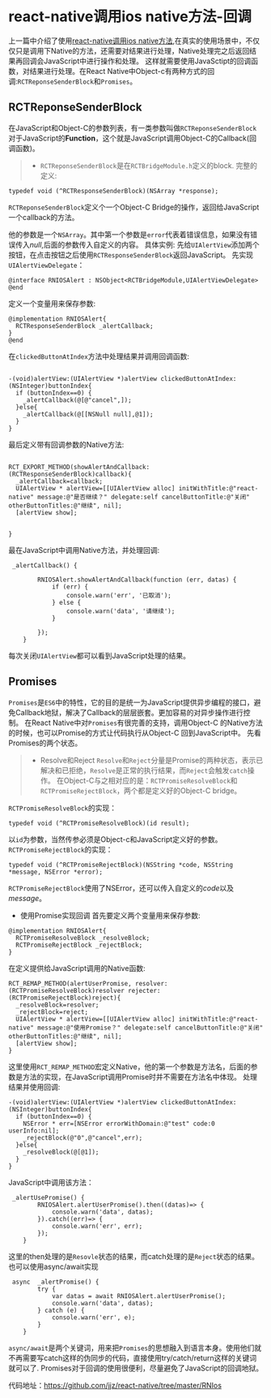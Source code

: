 # react-native调用ios native方法-回调

上一篇中介绍了使用[react-native调用ios native方法](http://www.jianshu.com/p/e8d2d8e1e21f),在真实的使用场景中，不仅仅只是调用下Native的方法，还需要对结果进行处理，Native处理完之后返回结果再回调会JavaScript中进行操作和处理。
这样就需要使用JavaSctipt的回调函数，对结果进行处理。在React Native中Object-c有两种方式的回调:`RCTReponseSenderBlock`和`Promises`。
## RCTReponseSenderBlock
在JavaScript和Object-C的参数列表，有一类参数叫做`RCTReponseSenderBlock`对于JavaScript的**Function**，这个就是JavaScript调用Object-C的Callback(回调函数)。
> * `RCTReponseSenderBlock`是在`RCTBridgeModule.h`定义的block.
完整的定义:
```
typedef void (^RCTResponseSenderBlock)(NSArray *response);
```
`RCTReponseSenderBlock`定义个一个Object-C Bridge的操作，返回给JavaScript一个callback的方法。

他的参数是一个`NSArray`。其中第一个参数是`error`代表着错误信息，如果没有错误传入*null*,后面的参数传入自定义的内容。
具体实例:
先给`UIAlertView`添加两个按钮，在点击按钮之后使用`RCTResponseSenderBlock`返回JavaScript。
先实现`UIAlertViewDelegate`：
```
@interface RNIOSAlert : NSObject<RCTBridgeModule,UIAlertViewDelegate>
@end
```
定义一个变量用来保存参数:
```
@implementation RNIOSAlert{
  RCTResponseSenderBlock _alertCallback;
}
@end
```
在`clickedButtonAtIndex`方法中处理结果并调用回调函数:
```

-(void)alertView:(UIAlertView *)alertView clickedButtonAtIndex:(NSInteger)buttonIndex{
  if (buttonIndex==0) {
    _alertCallback(@[@"cancel",]);
  }else{
    _alertCallback(@[[NSNull null],@1]);
  }
}
```
最后定义带有回调参数的Native方法:
```

RCT_EXPORT_METHOD(showAlertAndCallback:(RCTResponseSenderBlock)callback){
  _alertCallback=callback;
  UIAlertView * alertView=[[UIAlertView alloc] initWithTitle:@"react-native" message:@"是否继续？" delegate:self cancelButtonTitle:@"关闭" otherButtonTitles:@"继续", nil];
  [alertView show];

  
}
```
最在JavaScript中调用Native方法，并处理回调:
```
 _alertCallback() {

        RNIOSAlert.showAlertAndCallback(function (err, datas) {
            if (err) {
                console.warn('err', '已取消');
            } else {
                console.warn('data', '请继续');
            }

        });
    }
```
每次关闭`UIAlertView`都可以看到JavaScript处理的结果。

## Promises
`Promises`是`ES6`中的特性，它的目的是统一为JavaScript提供异步编程的接口，避免Callback地狱，解决了Callback的层层嵌套。更加容易的对异步操作进行控制。
在React Native中对`Promises`有很完善的支持，调用Object-C 的Native方法的时候，也可以Promise的方式让代码执行从Object-C 回到JavaScript中。
先看Promises的两个状态。
>* Resolve和Reject
`Resolve`和`Reject`分量是Promise的两种状态，表示已解决和已拒绝，`Resolve`是正常的执行结果，而`Reject`会触发`catch`操作。
在Object-C与之相对应的是：`RCTPromiseResolveBlock`和`RCTPromiseRejectBlock`，两个都是定义好的Object-C bridge。

`RCTPromiseResolveBlock`的实现：
```
typedef void (^RCTPromiseResolveBlock)(id result);
```
以`id`为参数，当然传参必须是Object-c和JavaScript定义好的参数。
`RCTPromiseRejectBlock`的实现：
```
typedef void (^RCTPromiseRejectBlock)(NSString *code, NSString *message, NSError *error);
```
`RCTPromiseRejectBlock`使用了NSError，还可以传入自定义的*code*以及*message*。


 * 使用Promise实现回调
首先要定义两个变量用来保存参数:
```
@implementation RNIOSAlert{
  RCTPromiseResolveBlock _resolveBlock;
  RCTPromiseRejectBlock _rejectBlock;
}
```
在定义提供给JavaScript调用的Native函数:
```
RCT_REMAP_METHOD(alertUserPromise, resolver:(RCTPromiseResolveBlock)resolver rejecter:(RCTPromiseRejectBlock)reject){
  _resolveBlock=resolver;
  _rejectBlock=reject;
  UIAlertView * alertView=[[UIAlertView alloc] initWithTitle:@"react-native" message:@"使用Promise？" delegate:self cancelButtonTitle:@"关闭" otherButtonTitles:@"继续", nil];
  [alertView show];
}
```
这里使用`RCT_REMAP_METHOD`宏定义Native，他的第一个参数是方法名，后面的参数是方法的实现，在JavaScript调用Promise时并不需要在方法名中体现。
处理结果并使用回调:
```
-(void)alertView:(UIAlertView *)alertView clickedButtonAtIndex:(NSInteger)buttonIndex{
  if (buttonIndex==0) {
    NSError * err=[NSError errorWithDomain:@"test" code:0 userInfo:nil];
    _rejectBlock(@"0",@"cancel",err);
  }else{
    _resolveBlock(@[@1]);
  }
}
```
JavaScript中调用该方法：
```
 _alertUsePromise() {
        RNIOSAlert.alertUserPromise().then((datas)=> {
            console.warn('data', datas);
        }).catch((err)=> {
            console.warn('err', err);
        });
    }
```
这里的then处理的是`Resovle`状态的结果，而catch处理的是`Reject`状态的结果。
也可以使用async/await实现
```
 async  _alertPromise() {
        try {
            var datas = await RNIOSAlert.alertUserPromise();
            console.warn('data', datas);
        } catch (e) {
            console.warn('err', e);
        }
    }
```
`async/await`是两个关键词，用来把`Promises`的思想融入到语言本身。使用他们就不再需要写catch这样的伪同步的代码，直接使用try/catch/return这样的关键词就可以了.
Promises对于回调的使用很便利，尽量避免了JavaScript的回调地狱。

代码地址：https://github.com/jjz/react-native/tree/master/RNIos


